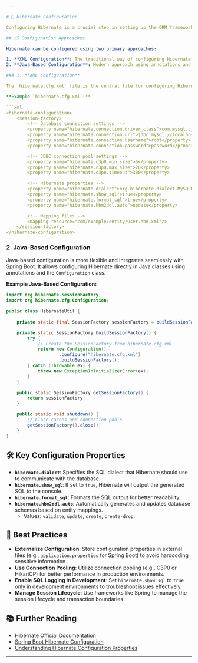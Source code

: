 ```yaml
---

# 🔧 Hibernate Configuration

Configuring Hibernate is a crucial step in setting up the ORM framework for your Java application. This involves specifying database connection properties, mapping files, and various settings that dictate how Hibernate interacts with the database.

## 🗂️ Configuration Approaches

Hibernate can be configured using two primary approaches:

1. **XML Configuration**: The traditional way of configuring Hibernate using `hibernate.cfg.xml`.
2. **Java-Based Configuration**: Modern approach using annotations and the `Configuration` class.

### 1. **XML Configuration**

The `hibernate.cfg.xml` file is the central file for configuring Hibernate in an XML-based approach. It includes database connection settings, Hibernate properties, and mappings.

**Example `hibernate.cfg.xml`:**

```xml
<hibernate-configuration>
    <session-factory>
        <!-- Database connection settings -->
        <property name="hibernate.connection.driver_class">com.mysql.cj.jdbc.Driver</property>
        <property name="hibernate.connection.url">jdbc:mysql://localhost:3306/mydb</property>
        <property name="hibernate.connection.username">root</property>
        <property name="hibernate.connection.password">password</property>

        <!-- JDBC connection pool settings -->
        <property name="hibernate.c3p0.min_size">5</property>
        <property name="hibernate.c3p0.max_size">20</property>
        <property name="hibernate.c3p0.timeout">300</property>

        <!-- Hibernate properties -->
        <property name="hibernate.dialect">org.hibernate.dialect.MySQLDialect</property>
        <property name="hibernate.show_sql">true</property>
        <property name="hibernate.format_sql">true</property>
        <property name="hibernate.hbm2ddl.auto">update</property>

        <!-- Mapping files -->
        <mapping resource="com/example/entity/User.hbm.xml"/>
    </session-factory>
</hibernate-configuration>
```

### 2. **Java-Based Configuration**

Java-based configuration is more flexible and integrates seamlessly with Spring Boot. It allows configuring Hibernate directly in Java classes using annotations and the `Configuration` class.

**Example Java-Based Configuration:**

```java
import org.hibernate.SessionFactory;
import org.hibernate.cfg.Configuration;

public class HibernateUtil {
    
    private static final SessionFactory sessionFactory = buildSessionFactory();

    private static SessionFactory buildSessionFactory() {
        try {
            // Create the SessionFactory from hibernate.cfg.xml
            return new Configuration()
                    .configure("hibernate.cfg.xml")
                    .buildSessionFactory();
        } catch (Throwable ex) {
            throw new ExceptionInInitializerError(ex);
        }
    }

    public static SessionFactory getSessionFactory() {
        return sessionFactory;
    }

    public static void shutdown() {
        // Close caches and connection pools
        getSessionFactory().close();
    }
}
```

## 🛠️ Key Configuration Properties

- **`hibernate.dialect`**: Specifies the SQL dialect that Hibernate should use to communicate with the database.
- **`hibernate.show_sql`**: If set to `true`, Hibernate will output the generated SQL to the console.
- **`hibernate.format_sql`**: Formats the SQL output for better readability.
- **`hibernate.hbm2ddl.auto`**: Automatically generates and updates database schemas based on entity mappings.
  - Values: `validate`, `update`, `create`, `create-drop`.

## 🔑 Best Practices

- **Externalize Configuration**: Store configuration properties in external files (e.g., `application.properties` for Spring Boot) to avoid hardcoding sensitive information.
- **Use Connection Pooling**: Utilize connection pooling (e.g., C3P0 or HikariCP) for better performance in production environments.
- **Enable SQL Logging in Development**: Set `hibernate.show_sql` to `true` only in development environments to troubleshoot issues effectively.
- **Manage Session Lifecycle**: Use frameworks like Spring to manage the session lifecycle and transaction boundaries.

## 📚 Further Reading

- [Hibernate Official Documentation](https://hibernate.org/documentation/)
- [Spring Boot Hibernate Configuration](https://spring.io/guides/gs/accessing-data-jpa/)
- [Understanding Hibernate Configuration Properties](https://thorben-janssen.com/hibernate-configuration-properties/)

---
```

